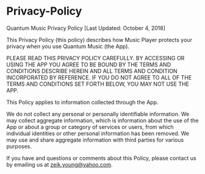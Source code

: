 # Privacy-Policy

Quantum Music Privacy Policy
[Last Updated: October 4, 2018]

This Privacy Policy (this policy) describes how Music Player protects your privacy when you use Quantum Music (the App). 

PLEASE READ THIS PRIVACY POLICY CAREFULLY. BY ACCESSING OR USING THE APP  YOU AGREE TO BE BOUND BY THE TERMS AND CONDITIONS DESCRIBE HEREIN AND ALL TERMS AND CONDITION INCORPORATED BY REFERENCE. IF YOU DO NOT AGREE TO ALL OF THE TERMS AND CONDITIONS SET FORTH BELOW, YOU MAY NOT USE THE APP.

This Policy applies to information collected through the App.

We do not collect any personal or personally identifiable information.
We may collect aggregate information, which is information about the use of the App or about a group or category of services or users, from which individual identities or other personal information has been removed.
We may use and share aggregate information with third parties for various purposes.

If you have and questions or comments about this Policy, please contact us by emailing us at zeik.young@yahoo.com.
